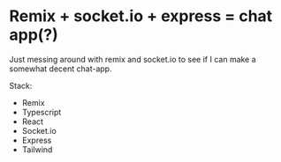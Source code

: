 # Remix + socket.io + express = chat app(?)

Just messing around with remix and socket.io to see if I can make a somewhat decent chat-app.

Stack:
- Remix
- Typescript
- React
- Socket.io
- Express
- Tailwind
